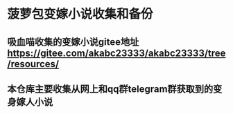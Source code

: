 # 菠萝包变嫁小说收集和备份
## 吸血喵收集的变嫁小说gitee地址 https://gitee.com/akabc23333/akabc23333/tree/resources/
## 本仓库主要收集从网上和qq群telegram群获取到的变身嫁人小说
